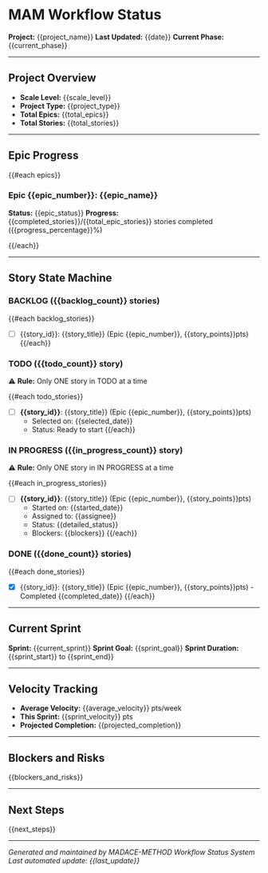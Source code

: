 # MAM Workflow Status

**Project:** {{project_name}} **Last Updated:** {{date}} **Current Phase:**
{{current_phase}}

---

## Project Overview

- **Scale Level:** {{scale_level}}
- **Project Type:** {{project_type}}
- **Total Epics:** {{total_epics}}
- **Total Stories:** {{total_stories}}

---

## Epic Progress

{{#each epics}}

### Epic {{epic_number}}: {{epic_name}}

**Status:** {{epic_status}} **Progress:**
{{completed_stories}}/{{total_epic_stories}} stories completed
({{progress_percentage}}%)

{{/each}}

---

## Story State Machine

### BACKLOG ({{backlog_count}} stories)

{{#each backlog_stories}}

- [ ] {{story_id}}: {{story_title}} (Epic {{epic_number}}, {{story_points}}pts)
      {{/each}}

### TODO ({{todo_count}} story)

⚠️ **Rule:** Only ONE story in TODO at a time

{{#each todo_stories}}

- [ ] **{{story_id}}**: {{story_title}} (Epic {{epic_number}},
      {{story_points}}pts)
  - Selected on: {{selected_date}}
  - Status: Ready to start {{/each}}

### IN PROGRESS ({{in_progress_count}} story)

⚠️ **Rule:** Only ONE story in IN PROGRESS at a time

{{#each in_progress_stories}}

- [ ] **{{story_id}}**: {{story_title}} (Epic {{epic_number}},
      {{story_points}}pts)
  - Started on: {{started_date}}
  - Assigned to: {{assignee}}
  - Status: {{detailed_status}}
  - Blockers: {{blockers}} {{/each}}

### DONE ({{done_count}} stories)

{{#each done_stories}}

- [x] {{story_id}}: {{story_title}} (Epic {{epic_number}},
      {{story_points}}pts) - Completed {{completed_date}} {{/each}}

---

## Current Sprint

**Sprint:** {{current_sprint}} **Sprint Goal:** {{sprint_goal}} **Sprint
Duration:** {{sprint_start}} to {{sprint_end}}

---

## Velocity Tracking

- **Average Velocity:** {{average_velocity}} pts/week
- **This Sprint:** {{sprint_velocity}} pts
- **Projected Completion:** {{projected_completion}}

---

## Blockers and Risks

{{blockers_and_risks}}

---

## Next Steps

{{next_steps}}

---

_Generated and maintained by MADACE-METHOD Workflow Status System_ _Last
automated update: {{last_update}}_
